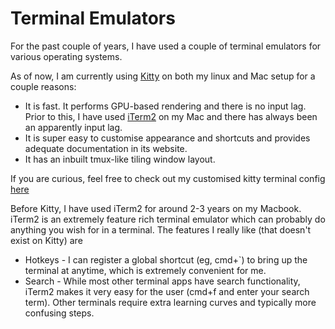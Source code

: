# Terminal Emulators

For the past couple of years, I have used a couple of terminal emulators for various operating systems.

As of now, I am currently using [Kitty](https://sw.kovidgoyal.net/kitty/index.html) on both my linux and Mac setup for a couple reasons:

* It is fast. It performs GPU-based rendering and there is no input lag. Prior to this, I have used [iTerm2](https://www.iterm2.com/) on my Mac and there has always been an apparently input lag.
* It is super easy to customise appearance and shortcuts and provides adequate documentation in its website.
* It has an inbuilt tmux-like tiling window layout.

If you are curious, feel free to check out my customised kitty terminal config [here](https://github.com/JimmeeX/dotfiles/)

Before Kitty, I have used iTerm2 for around 2-3 years on my Macbook. iTerm2 is an extremely feature rich terminal emulator which can probably do anything you wish for in a terminal. The features I really like \(that doesn't exist on Kitty\) are

* Hotkeys - I can register a global shortcut \(eg, cmd+\`\) to bring up the terminal at anytime, which is extremely convenient for me.
* Search - While most other terminal apps have search functionality, iTerm2 makes it very easy for the user \(cmd+f and enter your search term\). Other terminals require extra learning curves and typically more confusing steps.

